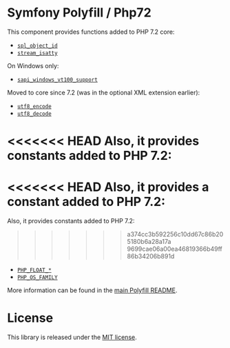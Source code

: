 Symfony Polyfill / Php72
========================

This component provides functions added to PHP 7.2 core:

- [`spl_object_id`](https://php.net/spl_object_id)
- [`stream_isatty`](https://php.net/stream_isatty)

On Windows only:

- [`sapi_windows_vt100_support`](https://php.net/sapi_windows_vt100_support)

Moved to core since 7.2 (was in the optional XML extension earlier):

- [`utf8_encode`](https://php.net/utf8_encode)
- [`utf8_decode`](https://php.net/utf8_decode)

<<<<<<< HEAD
Also, it provides constants added to PHP 7.2:
=======
<<<<<<< HEAD
Also, it provides a constant added to PHP 7.2:
=======
Also, it provides constants added to PHP 7.2:
>>>>>>> a374cc3b592256c10dd67c86b205180b6a28a17a
>>>>>>> 9699cae06a00ea46819366b49ff86b34206b891d
- [`PHP_FLOAT_*`](https://php.net/reserved.constants#constant.php-float-dig)
- [`PHP_OS_FAMILY`](https://php.net/reserved.constants#constant.php-os-family)

More information can be found in the
[main Polyfill README](https://github.com/symfony/polyfill/blob/master/README.md).

License
=======

This library is released under the [MIT license](LICENSE).
